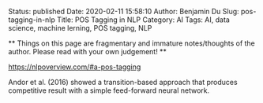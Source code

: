 Status: published
Date: 2020-02-11 15:58:10
Author: Benjamin Du
Slug: pos-tagging-in-nlp
Title: POS Tagging in NLP
Category: AI
Tags: AI, data science, machine lerning, POS tagging, NLP

**
Things on this page are fragmentary and immature notes/thoughts of the author.
Please read with your own judgement!
**

https://nlpoverview.com/#a-pos-tagging

Andor et al. (2016) showed a transition-based approach that produces competitive result with a simple feed-forward neural network.
